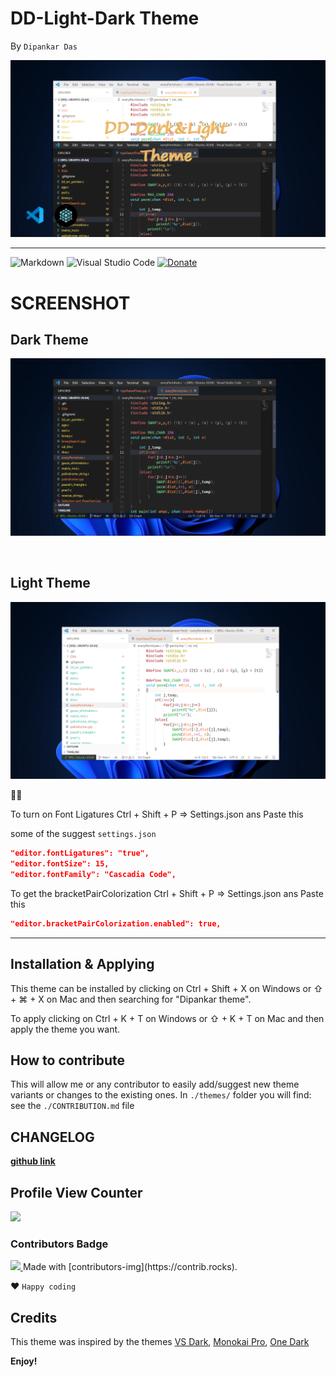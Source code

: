 # DD-Light-Dark Theme

By `Dipankar Das`

![cover Page](CoverPage.png)

<hr>

![Markdown](https://img.shields.io/badge/markdown-%23000000.svg?style=for-the-badge&logo=markdown&logoColor=white)
![Visual Studio Code](https://img.shields.io/badge/Visual%20Studio%20Code-0078d7.svg?style=for-the-badge&logo=visual-studio-code&logoColor=white)
[![Donate](https://img.shields.io/badge/Donate-PayPal-green.svg)](YOUR_EMAIL_CODE)


# SCREENSHOT
## Dark Theme
![alt text](dark.png)

<br>

## Light Theme
![alt text](light.png)

🎉✨

To turn on Font Ligatures
Ctrl + Shift + P => Settings.json
ans Paste this

some of the suggest `settings.json`
```json
"editor.fontLigatures": "true",
"editor.fontSize": 15,
"editor.fontFamily": "Cascadia Code",
```

To get the bracketPairColorization 
Ctrl + Shift + P => Settings.json
ans Paste this
```json
"editor.bracketPairColorization.enabled": true,
```

<hr>

## Installation & Applying

This theme can be installed by clicking on Ctrl + Shift + X on Windows or ⇧ + ⌘ + X on Mac and then searching for "Dipankar theme".

To apply clicking on Ctrl + K + T on Windows or ⇧ + K + T on Mac and then apply the theme you want.

## How to contribute

This will allow me or any contributor to easily add/suggest new theme variants or changes to the existing ones. In `./themes/` folder you will find:
    see the `./CONTRIBUTION.md` file


## CHANGELOG
[**github link**](https://github.com/dipsonu10/dark-theme-custom/blob/main/CHANGELOG.md)


## Profile View Counter
<img src="https://komarev.com/ghpvc/?username=dipsonu10"/>

### Contributors Badge
<a href="https://github.com/dipsonu10/dark-theme-custom/graphs/contributors">
<img src="https://contrib.rocks/image?repo=dipsonu10/dark-theme-custom" />
</a>
Made with [contributors-img](https://contrib.rocks).

❤ `Happy coding`

## Credits

This theme was inspired by the themes [VS Dark](https://github.com/Microsoft/vscode/tree/master/extensions/theme-defaults/themes), [Monokai Pro](https://marketplace.visualstudio.com/items?itemName=monokai.theme-monokai-pro-vscode), [One Dark](https://github.com/atom/atom/tree/master/packages/one-dark-syntax)

**Enjoy!**
